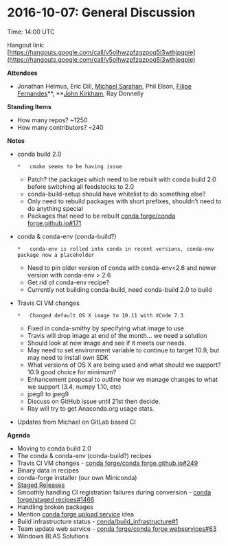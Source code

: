 # 2016-10-07: General Discussion

Time: 14:00 UTC

Hangout link: [https://hangouts.google.com/call/v5olhwzpfzgzpoq5i3wthjpqpie](https://hangouts.google.com/call/v5olhwzpfzgzpoq5i3wthjpqpie)

**Attendees**

* Jonathan Helmus, Eric Dill, [Michael Sarahan](https://conda-forge.hackpad.com/ep/profile/yHQTJXZ4gyS), Phil Elson, [Filipe Fernandes](https://twitter.com/ocefpaf)\*\*, \*\*[John Kirkham](https://conda-forge.hackpad.com/ep/profile/wv6uvIZX6h0), Ray Donnelly

**Standing Items**

* How many repos? ~1250
* How many contributors? ~240

**Notes**

* conda build 2.0
  ```none
  *   cmake seems to be having issue
  ```

  * Patch? the packages which need to be rebuilt with conda build 2.0 before switching all feedstocks to 2.0
  * conda-build-setup should have whitelist to do something else?
  * Only need to rebuild packages with short prefixes, shouldn’t need to do anything special
  * Packages that need to be rebuilt [conda forge/conda forge.github.io#171](https://github.com/conda-forge/conda-forge.github.io/issues/171)
* conda & conda-env (conda-build?)
  ```none
  *   conda-env is rolled into conda in recent versions, conda-env package now a placeholder
  ```

  * Need to pin older version of conda with conda-env<2.6 and newer version with conda-env > 2.6
  * Get rid of conda-env recipe?
  * Currently not building conda-build, need conda-build 2.0 to build
* Travis CI VM changes
  ```none
  *   Changed default OS X image to 10.11 with XCode 7.3
  ```

  * Fixed in conda-smithy by specifying what image to use
  * Travis will drop image at end of the month… we need a solution
  * Should look at new image and see if it meets our needs.
  * May need to set environment variable to continue to target 10.9, but may need to install own SDK
  * What versions of OS X are being used and what should we support? 10.9 good choice for minimum?
  * Enhancement proposal to outline how we manage changes to what we support (3.4, numpy 1.10, etc)
  * jpeg8 to jpeg9
  * Discuss on GitHub issue until 21st then decide.
  * Ray will try to get Anaconda.org usage stats.
* Updates from Michael on GitLab based CI

**Agenda**

* Moving to conda build 2.0
* The conda & conda-env (conda-build?) recipes
* Travis CI VM changes - [conda forge/conda forge.github.io#249](https://github.com/conda-forge/conda-forge.github.io/issues/249)
* Binary data in recipes
* conda-forge installer (our own Miniconda)
* [Staged Releases](https://conda-forge.hackpad.com/DZNKZdgiMbF)
* Smoothly handling CI registration failures during conversion - [conda forge/staged recipes#1466](https://github.com/conda-forge/staged-recipes/pull/1466)
* Handling broken packages
* Mention [conda forge upload service](https://conda-forge.hackpad.com/N5evEX7bZAf) idea
* Build infrastructure status - [conda/build_infrastructure#1](https://github.com/conda/build_infrastructure/issues/1)
* Team update web service - [conda forge/conda forge webservices#63](https://github.com/conda-forge/conda-forge-webservices/issues/63)
* Windows BLAS Solutions
